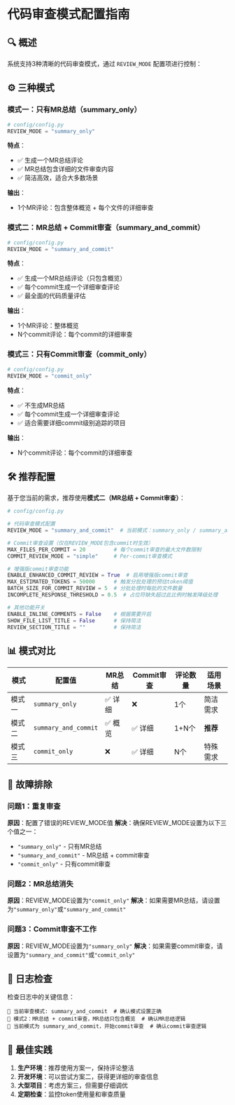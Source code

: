 # 代码审查模式配置指南

## 🔍 概述

系统支持3种清晰的代码审查模式，通过 `REVIEW_MODE` 配置项进行控制：

## ⚙️ 三种模式

### 模式一：只有MR总结（summary_only）

```python
# config/config.py
REVIEW_MODE = "summary_only"
```

**特点**：
- ✅ 生成一个MR总结评论
- ✅ MR总结包含详细的文件审查内容
- ✅ 简洁高效，适合大多数场景

**输出**：
- 1个MR评论：包含整体概览 + 每个文件的详细审查

### 模式二：MR总结 + Commit审查（summary_and_commit）

```python
# config/config.py
REVIEW_MODE = "summary_and_commit"
```

**特点**：
- ✅ 生成一个MR总结评论（只包含概览）
- ✅ 每个commit生成一个详细审查评论
- ✅ 最全面的代码质量评估

**输出**：
- 1个MR评论：整体概览
- N个commit评论：每个commit的详细审查

### 模式三：只有Commit审查（commit_only）

```python
# config/config.py
REVIEW_MODE = "commit_only"
```

**特点**：
- ✅ 不生成MR总结
- ✅ 每个commit生成一个详细审查评论
- ✅ 适合需要详细commit级别追踪的项目

**输出**：
- N个commit评论：每个commit的详细审查

## 🛠️ 推荐配置

基于您当前的需求，推荐使用**模式二（MR总结 + Commit审查）**：

```python
# config/config.py

# 代码审查模式配置
REVIEW_MODE = "summary_and_commit"  # 当前模式：summary_only / summary_and_commit / commit_only

# Commit审查设置（仅在REVIEW_MODE包含commit时生效）
MAX_FILES_PER_COMMIT = 20         # 每个commit审查的最大文件数限制
COMMIT_REVIEW_MODE = "simple"     # Per-commit审查模式

# 增强版commit审查功能
ENABLE_ENHANCED_COMMIT_REVIEW = True  # 启用增强版commit审查
MAX_ESTIMATED_TOKENS = 50000      # 触发分批处理的预估token阈值
BATCH_SIZE_FOR_COMMIT_REVIEW = 5  # 分批处理时每批的文件数量
INCOMPLETE_RESPONSE_THRESHOLD = 0.5  # 占位符缺失超过此比例时触发降级处理

# 其他功能开关
ENABLE_INLINE_COMMENTS = False    # 根据需要开启
SHOW_FILE_LIST_TITLE = False      # 保持简洁
REVIEW_SECTION_TITLE = ""         # 保持简洁
```

## 📊 模式对比

| 模式 | 配置值 | MR总结 | Commit审查 | 评论数量 | 适用场景 |
|------|--------|--------|------------|----------|----------|
| 模式一 | `summary_only` | ✅ 详细 | ❌ | 1个 | 简洁需求 |
| 模式二 | `summary_and_commit` | ✅ 概览 | ✅ 详细 | 1+N个 | **推荐** |
| 模式三 | `commit_only` | ❌ | ✅ 详细 | N个 | 特殊需求 |

## 🔧 故障排除

### 问题1：重复审查
**原因**：配置了错误的REVIEW_MODE值
**解决**：确保REVIEW_MODE设置为以下三个值之一：
- `"summary_only"` - 只有MR总结
- `"summary_and_commit"` - MR总结 + commit审查
- `"commit_only"` - 只有commit审查

### 问题2：MR总结消失
**原因**：REVIEW_MODE设置为`"commit_only"`
**解决**：如果需要MR总结，请设置为`"summary_only"`或`"summary_and_commit"`

### 问题3：Commit审查不工作
**原因**：REVIEW_MODE设置为`"summary_only"`
**解决**：如果需要commit审查，请设置为`"summary_and_commit"`或`"commit_only"`

## 📝 日志检查

检查日志中的关键信息：
```
📝 当前审查模式: summary_and_commit  # 确认模式设置正确
📝 模式2：MR总结 + commit审查，MR总结只包含概览  # 确认MR总结逻辑
📝 当前模式为 summary_and_commit，开始commit审查  # 确认commit审查逻辑
```

## 🎯 最佳实践

1. **生产环境**：推荐使用方案一，保持评论整洁
2. **开发环境**：可以尝试方案二，获得更详细的审查信息
3. **大型项目**：考虑方案三，但需要仔细调优
4. **定期检查**：监控token使用量和审查质量 